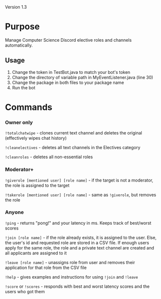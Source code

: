 Version 1.3
# Purpose
Manage Computer Science Discord elective roles and channels automatically.

## Usage
1. Change the token in TestBot.java to match your bot's token
2. Change the directory of variable path in MyEventListener.java (line 30)
3. Change the package in both files to your package name
4. Run the bot

# Commands
### Owner only
`!totalchatwipe` - clones current text channel and deletes the original (effectively wipes chat history)

`!cleanelectives` - deletes all text channels in the Electives category  

`!cleanroles` - deletes all non-essential roles  

### Moderator+
`!giverole [mentioned user] [role name]` - if the target is not a moderator, the role is assigned to the target  

`!takerole [mentioned user] [role name]` - same as `!giverole`, but removes the role  

### Anyone
`!ping` - returns "pong!" and your latency in ms. Keeps track of best/worst scores  

`!join [role name]` - if the role already exists, it is assigned to the user. Else, the user's id and requested role are stored in a CSV file. If enough users apply for the same role, the role and a private text channel are created and all applicants are assigned to it

`!leave [role name]` - unassigns role from user and removes their application for that role from the CSV file

`!help` - gives examples and instructions for using `!join` and `!leave`

`!score` or `!scores` - responds with best and worst latency scores and the users who got them
